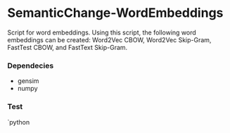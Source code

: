 # SemanticChange-WordEmbeddings

Script for word embeddings. Using this script, the following word embeddings can be created: Word2Vec CBOW, Word2Vec Skip-Gram, FastTest CBOW, and FastText Skip-Gram.

### Dependecies

- gensim
- numpy

### Test

`python 
